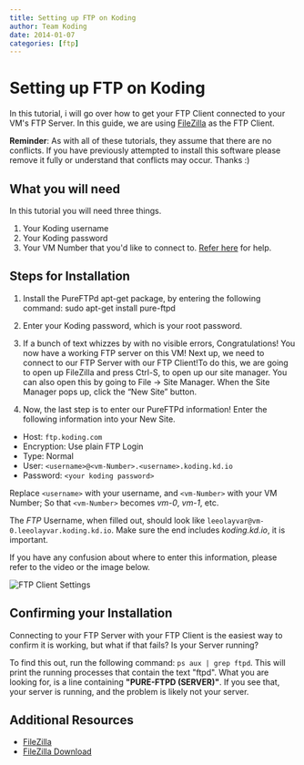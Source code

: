```yaml
---
title: Setting up FTP on Koding
author: Team Koding
date: 2014-01-07
categories: [ftp]
---
```


# Setting up FTP on Koding

In this tutorial, i will go over how to get your FTP Client connected to your 
VM's FTP Server. In this guide, we are using 
[FileZilla](https://filezilla-project.org/) as the FTP Client.

**Reminder**: As with all of these tutorials, they assume that there are no 
conflicts. If you have previously attempted to install this software please 
remove it fully or understand that conflicts may occur. Thanks :)

## What you will need

In this tutorial you will need three things.

1. Your Koding username
2. Your Koding password
3. Your VM Number that you'd like to connect to. [Refer 
here](/faq/find-your-vm-number) for help.

## Steps for Installation

1. Install the PureFTPd apt-get package, by entering the following command: 
sudo apt-get install pure-ftpd

2. Enter your Koding password, which is your root password.

3. If a bunch of text whizzes by with no visible errors, Congratulations! You 
now have a working FTP server on this VM! Next up, we need to connect to our 
FTP Server with our FTP Client!To do this, we are going to open up FileZilla 
and press Ctrl-S, to open up our site manager. You can also open this by going 
to File -> Site Manager. When the Site Manager pops up, click the “New Site” 
button.

4. Now, the last step is to enter our PureFTPd information! Enter the following 
information into your New Site. 

  - Host: `ftp.koding.com`
  - Encryption: Use plain FTP Login
  - Type: Normal
  - User: `<username>@<vm-Number>.<username>.koding.kd.io`
  - Password: `<your koding password>`

  Replace `<username>` with your username, and `<vm-Number>` with your VM 
Number; So that `<vm-Number>` becomes _vm-0_, _vm-1_, etc.

  The *FTP* Username, when filled out, should look like 
`leeolayvar@vm-0.leeolayvar.koding.kd.io`. Make sure the end includes 
_koding.kd.io_, it is important.

  If you have any confusion about where to enter this information, please refer 
to the video or the image below.

  ![FTP Client Settings](ftpsettings.png)

## Confirming your Installation

Connecting to your FTP Server with your FTP Client is the easiest way to confirm it is working, but what if that fails? Is your Server running?

To find this out, run the following command: `ps aux | grep ftpd`. This will print the running processes that contain the text "ftpd". What you are looking for, is a line containing **"PURE-FTPD (SERVER)"**. If you see that, your server is running, and the problem is likely not your server.

## Additional Resources

  * [FileZilla](https://filezilla-project.org/)
  * [FileZilla Download](https://filezilla-project.org/download.php?type=client)
